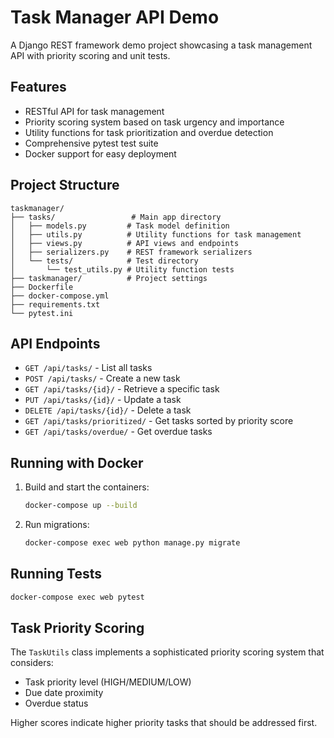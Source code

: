# Task Manager API Demo

A Django REST framework demo project showcasing a task management API with priority scoring and unit tests.

## Features

- RESTful API for task management
- Priority scoring system based on task urgency and importance
- Utility functions for task prioritization and overdue detection
- Comprehensive pytest test suite
- Docker support for easy deployment

## Project Structure

```
taskmanager/
├── tasks/                 # Main app directory
│   ├── models.py         # Task model definition
│   ├── utils.py          # Utility functions for task management
│   ├── views.py          # API views and endpoints
│   ├── serializers.py    # REST framework serializers
│   └── tests/            # Test directory
│       └── test_utils.py # Utility function tests
├── taskmanager/          # Project settings
├── Dockerfile
├── docker-compose.yml
├── requirements.txt
└── pytest.ini
```

## API Endpoints

- `GET /api/tasks/` - List all tasks
- `POST /api/tasks/` - Create a new task
- `GET /api/tasks/{id}/` - Retrieve a specific task
- `PUT /api/tasks/{id}/` - Update a task
- `DELETE /api/tasks/{id}/` - Delete a task
- `GET /api/tasks/prioritized/` - Get tasks sorted by priority score
- `GET /api/tasks/overdue/` - Get overdue tasks

## Running with Docker

1. Build and start the containers:

   ```bash
   docker-compose up --build
   ```

2. Run migrations:
   ```bash
   docker-compose exec web python manage.py migrate
   ```

## Running Tests

```bash
docker-compose exec web pytest
```

## Task Priority Scoring

The `TaskUtils` class implements a sophisticated priority scoring system that considers:

- Task priority level (HIGH/MEDIUM/LOW)
- Due date proximity
- Overdue status

Higher scores indicate higher priority tasks that should be addressed first.
